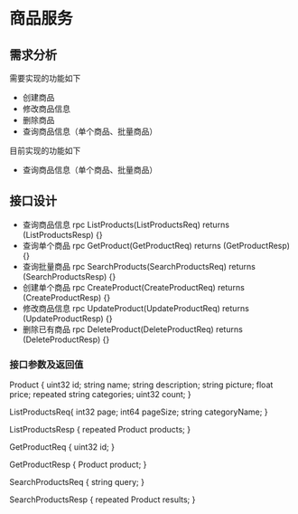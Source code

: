 # 商品服务

## 需求分析

需要实现的功能如下

- 创建商品
- 修改商品信息
- 删除商品
- 查询商品信息（单个商品、批量商品）

目前实现的功能如下

- 查询商品信息（单个商品、批量商品）

## 接口设计

- 查询商品信息  rpc ListProducts(ListProductsReq) returns (ListProductsResp) {}
- 查询单个商品  rpc GetProduct(GetProductReq) returns (GetProductResp) {}
- 查询批量商品  rpc SearchProducts(SearchProductsReq) returns (SearchProductsResp) {}
- 创建单个商品  rpc CreateProduct(CreateProductReq) returns (CreateProductResp) {}
- 修改商品信息  rpc UpdateProduct(UpdateProductReq) returns (UpdateProductResp) {}
- 删除已有商品  rpc DeleteProduct(DeleteProductReq) returns (DeleteProductResp) {}

### 接口参数及返回值

Product {
  uint32 id;
  string name;
  string description;
  string picture;
  float price;
  repeated string categories;
  uint32 count;
}

ListProductsReq{
  int32 page;
  int64 pageSize;
  string categoryName;
}

ListProductsResp {
  repeated Product products;
}

GetProductReq {
  uint32 id;
}

GetProductResp {
  Product product;
}

SearchProductsReq {
  string query;
}

SearchProductsResp {
  repeated Product results;
}